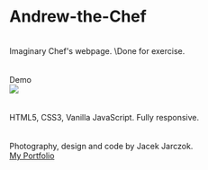 # Andrew-the-Chef
\
Imaginary Chef's webpage.
\Done for exercise.
\
\
\
Demo
\
![](chef_live.gif)
\
\
\
HTML5, CSS3, Vanilla JavaScript. Fully responsive.
\
\
\
Photography, design and code by Jacek Jarczok.
\
[My Portfolio](https://k-son.eu)
